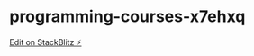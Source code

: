 # programming-courses-x7ehxq

[Edit on StackBlitz ⚡️](https://stackblitz.com/edit/programming-courses-x7ehxq)